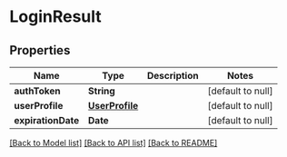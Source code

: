 # LoginResult
## Properties

Name | Type | Description | Notes
------------ | ------------- | ------------- | -------------
**authToken** | **String** |  | [default to null]
**userProfile** | [**UserProfile**](UserProfile.md) |  | [default to null]
**expirationDate** | **Date** |  | [default to null]

[[Back to Model list]](../README.md#documentation-for-models) [[Back to API list]](../README.md#documentation-for-api-endpoints) [[Back to README]](../README.md)

